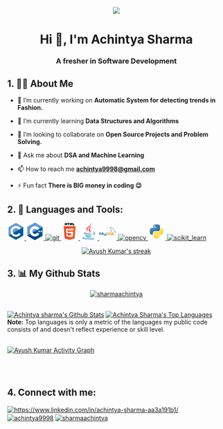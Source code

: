 <p align="center"><a href="#"><img width="40%" height="auto" src="https://pbs.twimg.com/media/FNmIgAgVcAAgKLK.jpg" height="75px"/></a></p>

<h1 align="center">Hi 👋, I'm Achintya Sharma</h1>
<h3 align="center">A fresher in Software Development</h3>
 

## 1. 🙋‍♂️ About Me

- 🔭 I’m currently working on **Automatic System for detecting trends in Fashion.**

- 🌱 I’m currently learning **Data Structures and Algorithms**

- 👯 I’m looking to collaborate on **Open Source Projects and Problem Solving.**

- 💬 Ask me about **DSA and Machine Learning**

- 📫 How to reach me **achintya9998@gmail.com**

- ⚡ Fun fact **There is BIG money in coding 😉**


## 2. 🚀 Languages and Tools:

<p align="left"> <a href="https://www.cprogramming.com/" target="_blank" rel="noreferrer"> <img src="https://raw.githubusercontent.com/devicons/devicon/master/icons/c/c-original.svg" alt="c" width="40" height="40"/> </a> <a href="https://www.w3schools.com/cpp/" target="_blank" rel="noreferrer"> <img src="https://raw.githubusercontent.com/devicons/devicon/master/icons/cplusplus/cplusplus-original.svg" alt="cplusplus" width="40" height="40"/> </a> <a href="https://git-scm.com/" target="_blank" rel="noreferrer"> <img src="https://www.vectorlogo.zone/logos/git-scm/git-scm-icon.svg" alt="git" width="40" height="40"/> </a> <a href="https://www.w3.org/html/" target="_blank" rel="noreferrer"> <img src="https://raw.githubusercontent.com/devicons/devicon/master/icons/html5/html5-original-wordmark.svg" alt="html5" width="40" height="40"/> </a> <a href="https://www.java.com" target="_blank" rel="noreferrer"> <img src="https://raw.githubusercontent.com/devicons/devicon/master/icons/java/java-original.svg" alt="java" width="40" height="40"/> </a> <a href="https://www.mysql.com/" target="_blank" rel="noreferrer"> <img src="https://raw.githubusercontent.com/devicons/devicon/master/icons/mysql/mysql-original-wordmark.svg" alt="mysql" width="40" height="40"/> </a> <a href="https://opencv.org/" target="_blank" rel="noreferrer"> <img src="https://www.vectorlogo.zone/logos/opencv/opencv-icon.svg" alt="opencv" width="40" height="40"/> </a> <a href="https://www.python.org" target="_blank" rel="noreferrer"> <img src="https://raw.githubusercontent.com/devicons/devicon/master/icons/python/python-original.svg" alt="python" width="40" height="40"/> </a> <a href="https://scikit-learn.org/" target="_blank" rel="noreferrer"> <img src="https://upload.wikimedia.org/wikipedia/commons/0/05/Scikit_learn_logo_small.svg" alt="scikit_learn" width="40" height="40"/> </a> </p>
<p align="center">
    <a href="https://github.com/sharmaachintya/github-readme-streak-stats">
        <img title="🔥 Get streak stats for your profile at git.io/streak-stats" alt="Ayush Kumar's streak" src="https://github-readme-streak-stats.herokuapp.com/?user=sharmaachintya&theme=black-ice&hide_border=true&stroke=0000&background=060A0CD0"/>
    </a>
</p>


## 3. 📊 My Github Stats


<p align="center"> <a href="https://github.com/ryo-ma/github-profile-trophy"><img src="https://github-profile-trophy.vercel.app/?username=sharmaachintya" alt="sharmaachintya" /></a> </p>

<br/>
    <a href="https://github.com/sharmaachintya/github-readme-stats"><img alt="Achintya sharma's Github Stats" src="https://github-readme-stats.vercel.app/api?username=sharmaachintya&show_icons=true&count_private=true&theme=react&hide_border=true&bg_color=0D1117" /></a>
  <a href="https://github.com/sharmaachintya/github-readme-stats"><img alt="Achintya Sharma's Top Languages" src="https://github-readme-stats.vercel.app/api/top-langs/?username=sharmaachintya&langs_count=8&count_private=true&layout=compact&theme=react&hide_border=true&bg_color=0D1117" /></a>
  <br/>
  <b>Note:</b> Top languages is only a metric of the languages my public code consists of and doesn't reflect experience or skill level.


<br/>
<br/>

<a href="https://github.com/sharmaachintya/github-readme-activity-graph"><img alt="Ayush Kumar Activity Graph" src="https://activity-graph.herokuapp.com/graph?username=sharmaachintya&bg_color=0D1117&color=5BCDEC&line=5BCDEC&point=FFFFFF&hide_border=true" /></a>

<br/>
<br/>


## 4. Connect with me:
<p align="left">
<a href="https://linkedin.com/in/https://www.linkedin.com/in/achintya-sharma-aa3a191b1/" target="blank"><img align="center" src="https://raw.githubusercontent.com/rahuldkjain/github-profile-readme-generator/master/src/images/icons/Social/linked-in-alt.svg" alt="https://www.linkedin.com/in/achintya-sharma-aa3a191b1/" height="30" width="40" /></a>
<a href="https://www.hackerrank.com/achintya9998" target="blank"><img align="center" src="https://raw.githubusercontent.com/rahuldkjain/github-profile-readme-generator/master/src/images/icons/Social/hackerrank.svg" alt="achintya9998" height="30" width="40" /></a>
<a href="https://www.leetcode.com/sharmaachintya" target="blank"><img align="center" src="https://raw.githubusercontent.com/rahuldkjain/github-profile-readme-generator/master/src/images/icons/Social/leet-code.svg" alt="sharmaachintya" height="30" width="40" /></a>
</p>
